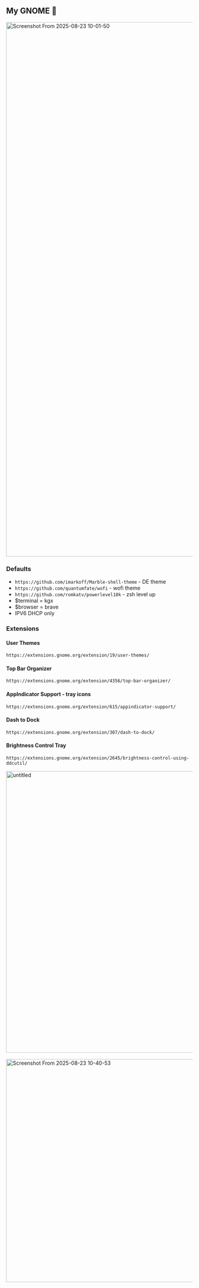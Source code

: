 ## My GNOME 🐧



<img width="2560" height="1440" alt="Screenshot From 2025-08-23 10-01-50" src="https://github.com/user-attachments/assets/47f126eb-4299-4271-936d-e72f474a2b46" />




### Defaults
 * `https://github.com/imarkoff/Marble-shell-theme` - DE theme
 * `https://github.com/quantumfate/wofi` - wofi theme
 * `https://github.com/romkatv/powerlevel10k` - zsh level up
 * $terminal = kgx
 * $browser = brave
 * IPV6 DHCP only


### Extensions

#### **User Themes** 

`https://extensions.gnome.org/extension/19/user-themes/`


#### **Top Bar Organizer** 

`https://extensions.gnome.org/extension/4356/top-bar-organizer/`


#### **AppIndicator Support - tray icons** 

`https://extensions.gnome.org/extension/615/appindicator-support/`


#### **Dash to Dock** 

`https://extensions.gnome.org/extension/307/dash-to-dock/`


#### **Brightness Control Tray** 

`https://extensions.gnome.org/extension/2645/brightness-control-using-ddcutil/`

<img width="523" height="759" alt="untitled" src="https://github.com/user-attachments/assets/66259359-9662-4c4f-9b6c-f3c6b52f6a92" />
   <img width="767" height="601" alt="Screenshot From 2025-08-23 10-40-53" src="https://github.com/user-attachments/assets/91a0003e-f630-4611-aa29-d6c8d31b1562" />


